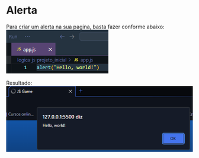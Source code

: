 # Alerta

Para criar um alerta na sua pagina, basta fazer conforme abaixo:\
![](<.gitbook/assets/image (14).png>)

Resultado:\
![](<.gitbook/assets/image (15).png>)
